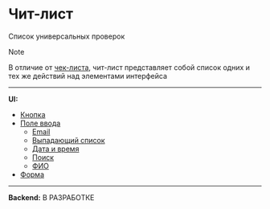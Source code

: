 # Чит-лист
Список универсальных проверок
> [!NOTE]
> В отличие от [чек-листа](/Testing/Documentation/Check-List.md), чит-лист представляет собой список одних и тех же действий над элементами интерфейса

---

**UI:**
* [Кнопка](/Testing/Documentation/Cheat-List/Button.md)
* [Поле ввода](/Testing/Documentation/Cheat-List/Input/Table%20Of%20Contents.md)
  * [Email](/Testing/Documentation/Cheat-List/Input/Email.md)
  * [Выпадающий список](/Testing/Documentation/Cheat-List/Input/Dropdown.md)
  * [Дата и время](/Testing/Documentation/Cheat-List/Input/Date%20And%20Time.md)
  * [Поиск](/Testing/Documentation/Cheat-List/Input/Search.md)
  * [ФИО](/Testing/Documentation/Cheat-List/Input/Full%20Name.md)
* [Форма](/Testing/Documentation/Cheat-List/Form.md)

---

**Backend:**
В РАЗРАБОТКЕ